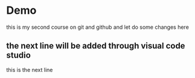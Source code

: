 # Demo

this is my second course on git and github
and let do some changes here

## the next line will be added through visual code studio

this is the next line
